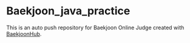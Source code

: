 # Baekjoon_java_practice
This is an auto push repository for Baekjoon Online Judge created with [BaekjoonHub](https://github.com/BaekjoonHub/BaekjoonHub).
